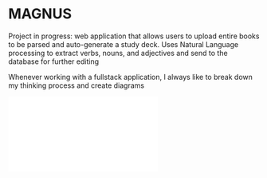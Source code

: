 # MAGNUS
Project in progress:   web application that allows users to upload entire books to be parsed and auto-generate a study deck. Uses Natural Language processing to extract verbs, nouns, and adjectives and send to the database for further editing

Whenever working with a fullstack application, I always like to break down my thinking process and create diagrams

![Diagram 1](Library.pdf)
